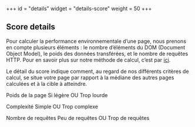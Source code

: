 +++
id = "details"
widget = "details-score"
weight = 50
+++

## Score details

[//]: # "infobulle"

Pour calculer la performance environnementale d’une page, nous prenons en compte plusieurs éléments : le nombre
d’éléments du DOM (Document Object Model), le poids des données transférées, et le nombre de requêtes HTTP. Pour en
savoir plus sur notre méthode de calcul, c’est par [ici](/en/method/).

[//]: # "texte"

Le détail du score indique comment, au regard de nos différents critères de calcul, se situe votre page par rapport à la
médiane des autres pages calculées et à la cible à atteindre.

[//]: # "Tuile 1"

Poids de la page Si légère OU Trop lourde

[//]: # "Tuile 2"

Complexité Simple OU Trop complexe

[//]: # "Tuile 3"

Nombre de requêtes Peu de requêtes OU Trop de requêtes
